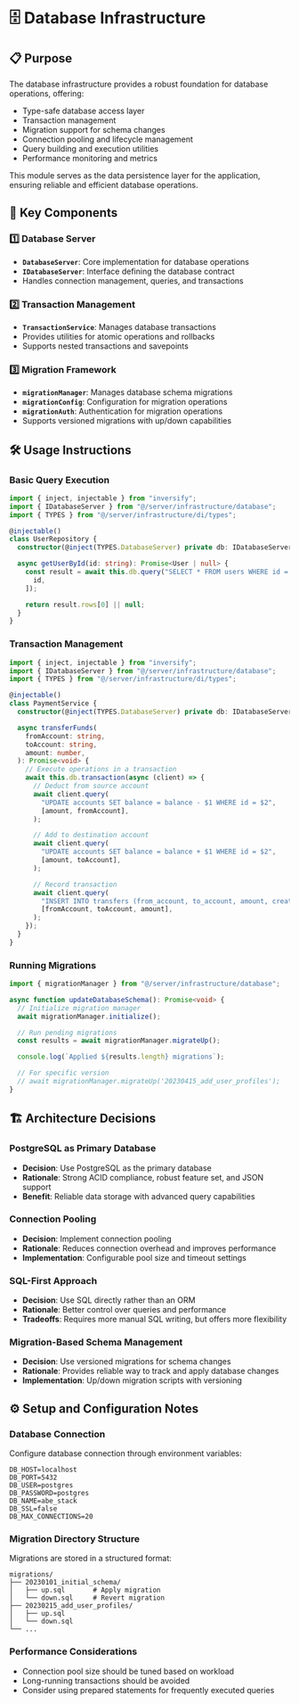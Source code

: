 # 🗄️ Database Infrastructure

## 📋 Purpose

The database infrastructure provides a robust foundation for database operations, offering:

- Type-safe database access layer
- Transaction management
- Migration support for schema changes
- Connection pooling and lifecycle management
- Query building and execution utilities
- Performance monitoring and metrics

This module serves as the data persistence layer for the application, ensuring reliable and efficient database operations.

## 🧩 Key Components

### 1️⃣ Database Server

- **`DatabaseServer`**: Core implementation for database operations
- **`IDatabaseServer`**: Interface defining the database contract
- Handles connection management, queries, and transactions

### 2️⃣ Transaction Management

- **`TransactionService`**: Manages database transactions
- Provides utilities for atomic operations and rollbacks
- Supports nested transactions and savepoints

### 3️⃣ Migration Framework

- **`migrationManager`**: Manages database schema migrations
- **`migrationConfig`**: Configuration for migration operations
- **`migrationAuth`**: Authentication for migration operations
- Supports versioned migrations with up/down capabilities

## 🛠️ Usage Instructions

### Basic Query Execution

```typescript
import { inject, injectable } from "inversify";
import { IDatabaseServer } from "@/server/infrastructure/database";
import { TYPES } from "@/server/infrastructure/di/types";

@injectable()
class UserRepository {
  constructor(@inject(TYPES.DatabaseServer) private db: IDatabaseServer) {}

  async getUserById(id: string): Promise<User | null> {
    const result = await this.db.query("SELECT * FROM users WHERE id = $1", [
      id,
    ]);

    return result.rows[0] || null;
  }
}
```

### Transaction Management

```typescript
import { inject, injectable } from "inversify";
import { IDatabaseServer } from "@/server/infrastructure/database";
import { TYPES } from "@/server/infrastructure/di/types";

@injectable()
class PaymentService {
  constructor(@inject(TYPES.DatabaseServer) private db: IDatabaseServer) {}

  async transferFunds(
    fromAccount: string,
    toAccount: string,
    amount: number,
  ): Promise<void> {
    // Execute operations in a transaction
    await this.db.transaction(async (client) => {
      // Deduct from source account
      await client.query(
        "UPDATE accounts SET balance = balance - $1 WHERE id = $2",
        [amount, fromAccount],
      );

      // Add to destination account
      await client.query(
        "UPDATE accounts SET balance = balance + $1 WHERE id = $2",
        [amount, toAccount],
      );

      // Record transaction
      await client.query(
        "INSERT INTO transfers (from_account, to_account, amount, created_at) VALUES ($1, $2, $3, NOW())",
        [fromAccount, toAccount, amount],
      );
    });
  }
}
```

### Running Migrations

```typescript
import { migrationManager } from "@/server/infrastructure/database";

async function updateDatabaseSchema(): Promise<void> {
  // Initialize migration manager
  await migrationManager.initialize();

  // Run pending migrations
  const results = await migrationManager.migrateUp();

  console.log(`Applied ${results.length} migrations`);

  // For specific version
  // await migrationManager.migrateUp('20230415_add_user_profiles');
}
```

## 🏗️ Architecture Decisions

### PostgreSQL as Primary Database

- **Decision**: Use PostgreSQL as the primary database
- **Rationale**: Strong ACID compliance, robust feature set, and JSON support
- **Benefit**: Reliable data storage with advanced query capabilities

### Connection Pooling

- **Decision**: Implement connection pooling
- **Rationale**: Reduces connection overhead and improves performance
- **Implementation**: Configurable pool size and timeout settings

### SQL-First Approach

- **Decision**: Use SQL directly rather than an ORM
- **Rationale**: Better control over queries and performance
- **Tradeoffs**: Requires more manual SQL writing, but offers more flexibility

### Migration-Based Schema Management

- **Decision**: Use versioned migrations for schema changes
- **Rationale**: Provides reliable way to track and apply database changes
- **Implementation**: Up/down migration scripts with versioning

## ⚙️ Setup and Configuration Notes

### Database Connection

Configure database connection through environment variables:

```
DB_HOST=localhost
DB_PORT=5432
DB_USER=postgres
DB_PASSWORD=postgres
DB_NAME=abe_stack
DB_SSL=false
DB_MAX_CONNECTIONS=20
```

### Migration Directory Structure

Migrations are stored in a structured format:

```
migrations/
├── 20230101_initial_schema/
│   ├── up.sql       # Apply migration
│   └── down.sql     # Revert migration
├── 20230215_add_user_profiles/
│   ├── up.sql
│   └── down.sql
└── ...
```

### Performance Considerations

- Connection pool size should be tuned based on workload
- Long-running transactions should be avoided
- Consider using prepared statements for frequently executed queries
